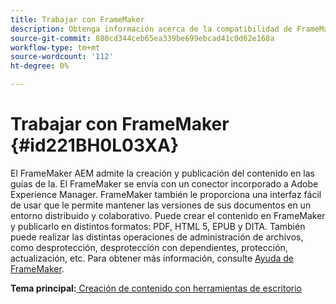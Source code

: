 ```yaml
---
title: Trabajar con FrameMaker
description: Obtenga información acerca de la compatibilidad de FrameMaker AEM para la creación y publicación de contenido en las guías de.
source-git-commit: 880cd344ceb65ea339be699ebcad41c0d62e168a
workflow-type: tm+mt
source-wordcount: '112'
ht-degree: 0%

---
```


# Trabajar con FrameMaker {#id221BH0L03XA}

El FrameMaker AEM admite la creación y publicación del contenido en las guías de la. El FrameMaker se envía con un conector incorporado a Adobe Experience Manager. FrameMaker también le proporciona una interfaz fácil de usar que le permite mantener las versiones de sus documentos en un entorno distribuido y colaborativo. Puede crear el contenido en FrameMaker y publicarlo en distintos formatos: PDF, HTML 5, EPUB y DITA. También puede realizar las distintas operaciones de administración de archivos, como desprotección, desprotección con dependientes, protección, actualización, etc. Para obtener más información, consulte [Ayuda de FrameMaker](https://help.adobe.com/en_US/framemaker/using/index.html).

**Tema principal:**[ Creación de contenido con herramientas de escritorio](author-desktop-tools.md)

